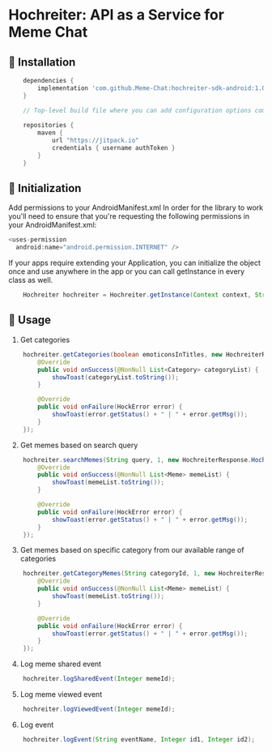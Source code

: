 # Hochreiter: API as a Service for Meme Chat
## 🎉 Installation

```groovy
    dependencies {      
        implementation 'com.github.Meme-Chat:hochreiter-sdk-android:1.0'
    }
```

```groovy
    // Top-level build file where you can add configuration options common to all sub-projects/modules.         
        
    repositories {
        maven {
            url "https://jitpack.io"
            credentials { username authToken }
        }
    }
```

## 🚀 Initialization
Add permissions to your AndroidManifest.xml
In order for the library to work you'll need to ensure that you're requesting the following permissions in your AndroidManifest.xml:

```java
<uses-permission
  android:name="android.permission.INTERNET" />

```

If your apps require extending your Application, you can initialize the object once and use anywhere in the app or you can call getInstance in every class as well.

```java
    Hochreiter hochreiter = Hochreiter.getInstance(Context context, String corpName, String corpPass);
```

## 🚀 Usage
1. Get categories

```java
    hochreiter.getCategories(boolean emoticonsInTitles, new HochreiterResponse.HochCategoryResponse() {
        @Override
        public void onSuccess(@NonNull List<Category> categoryList) {
            showToast(categoryList.toString());
        }

        @Override
        public void onFailure(HockError error) {
            showToast(error.getStatus() + " | " + error.getMsg());
        }
    });
```

2. Get memes based on search query

```java 
    hochreiter.searchMemes(String query, 1, new HochreiterResponse.HochMemeResponse() {
        @Override
        public void onSuccess(@NonNull List<Meme> memeList) {
            showToast(memeList.toString());
        }

        @Override
        public void onFailure(HockError error) {
            showToast(error.getStatus() + " | " + error.getMsg());
        }
    });
```

3. Get memes based on specific category from our available range of categories

```java
    hochreiter.getCategoryMemes(String categoryId, 1, new HochreiterResponse.HochMemeResponse() {
        @Override
        public void onSuccess(@NonNull List<Meme> memeList) {
            showToast(memeList.toString());
        }

        @Override
        public void onFailure(HockError error) {
            showToast(error.getStatus() + " | " + error.getMsg());
        }
    });
```

4. Log meme shared event

```java
    hochreiter.logSharedEvent(Integer memeId);
```

5. Log meme viewed event

```java
    hochreiter.logViewedEvent(Integer memeId);
```

6. Log event

```java
    hochreiter.logEvent(String eventName, Integer id1, Integer id2);
```
